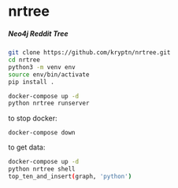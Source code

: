 # nrtree
##### Neo4j Reddit Tree


```bash
git clone https://github.com/kryptn/nrtree.git
cd nrtree
python3 -m venv env
source env/bin/activate
pip install .

docker-compose up -d
python nrtree runserver
```

to stop docker:

    docker-compose down
    
to get data:

```bash
docker-compose up -d
python nrtree shell
top_ten_and_insert(graph, 'python')
```